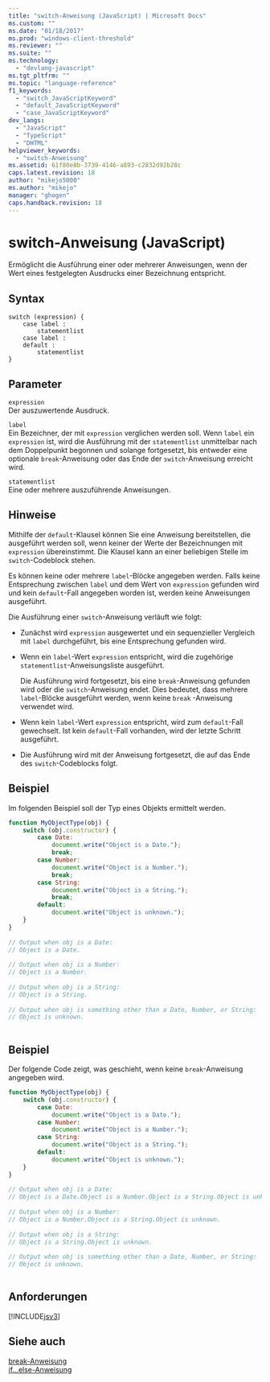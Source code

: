 ```yaml
---
title: "switch-Anweisung (JavaScript) | Microsoft Docs"
ms.custom: ""
ms.date: "01/18/2017"
ms.prod: "windows-client-threshold"
ms.reviewer: ""
ms.suite: ""
ms.technology: 
  - "devlang-javascript"
ms.tgt_pltfrm: ""
ms.topic: "language-reference"
f1_keywords: 
  - "switch_JavaScriptKeyword"
  - "default_JavaScriptKeyword"
  - "case_JavaScriptKeyword"
dev_langs: 
  - "JavaScript"
  - "TypeScript"
  - "DHTML"
helpviewer_keywords: 
  - "switch-Anweisung"
ms.assetid: 61f80e8b-3739-4146-a893-c2832d92b28c
caps.latest.revision: 18
author: "mikejo5000"
ms.author: "mikejo"
manager: "ghogen"
caps.handback.revision: 18
---
```

# switch-Anweisung (JavaScript)
Ermöglicht die Ausführung einer oder mehrerer Anweisungen, wenn der Wert eines festgelegten Ausdrucks einer Bezeichnung entspricht.  
  
## Syntax  
  
```  
switch (expression) {  
    case label :  
        statementlist  
    case label :  
    default :  
        statementlist  
}   
```  
  
## Parameter  
 `expression`  
 Der auszuwertende Ausdruck.  
  
 `label`  
 Ein Bezeichner, der mit `expression` verglichen werden soll.  Wenn `label` ein `expression` ist, wird die Ausführung mit der `statementlist` unmittelbar nach dem Doppelpunkt begonnen und solange fortgesetzt, bis entweder eine optionale `break`\-Anweisung oder das Ende der `switch`\-Anweisung erreicht wird.  
  
 `statementlist`  
 Eine oder mehrere auszuführende Anweisungen.  
  
## Hinweise  
 Mithilfe der `default`\-Klausel können Sie eine Anweisung bereitstellen, die ausgeführt werden soll, wenn keiner der Werte der Bezeichnungen mit `expression` übereinstimmt.  Die Klausel kann an einer beliebigen Stelle im `switch`\-Codeblock stehen.  
  
 Es können keine oder mehrere `label`\-Blöcke angegeben werden.  Falls keine Entsprechung zwischen `label` und dem Wert von `expression` gefunden wird und kein `default`\-Fall angegeben worden ist, werden keine Anweisungen ausgeführt.  
  
 Die Ausführung einer `switch`\-Anweisung verläuft wie folgt:  
  
-   Zunächst wird `expression` ausgewertet und ein sequenzieller Vergleich mit `label` durchgeführt, bis eine Entsprechung gefunden wird.  
  
-   Wenn ein `label`\-Wert `expression` entspricht, wird die zugehörige `statementlist`\-Anweisungsliste ausgeführt.  
  
     Die Ausführung wird fortgesetzt, bis eine `break`\-Anweisung gefunden wird oder die `switch`\-Anweisung endet.  Dies bedeutet, dass mehrere `label`\-Blöcke ausgeführt werden, wenn keine `break` \-Anweisung verwendet wird.  
  
-   Wenn kein `label`\-Wert `expression` entspricht, wird zum `default`\-Fall gewechselt.  Ist kein `default`\-Fall vorhanden, wird der letzte Schritt ausgeführt.  
  
-   Die Ausführung wird mit der Anweisung fortgesetzt, die auf das Ende des `switch`\-Codeblocks folgt.  
  
## Beispiel  
 Im folgenden Beispiel soll der Typ eines Objekts ermittelt werden.  
  
```javascript  
function MyObjectType(obj) {  
    switch (obj.constructor) {  
        case Date:  
            document.write("Object is a Date.");  
            break;  
        case Number:  
            document.write("Object is a Number.");  
            break;  
        case String:  
            document.write("Object is a String.");  
            break;  
        default:  
            document.write("Object is unknown.");  
    }  
}  
  
// Output when obj is a Date:  
// Object is a Date.  
  
// Output when obj is a Number:  
// Object is a Number.  
  
// Output when obj is a String:  
// Object is a String.  
  
// Output when obj is something other than a Date, Number, or String:  
// Object is unknown.  
  
```  
  
## Beispiel  
 Der folgende Code zeigt, was geschieht, wenn keine `break`\-Anweisung angegeben wird.  
  
```javascript  
function MyObjectType(obj) {  
    switch (obj.constructor) {  
        case Date:  
            document.write("Object is a Date.");  
        case Number:  
            document.write("Object is a Number.");  
        case String:  
            document.write("Object is a String.");  
        default:  
            document.write("Object is unknown.");  
    }  
}  
  
// Output when obj is a Date:  
// Object is a Date.Object is a Number.Object is a String.Object is unknown.  
  
// Output when obj is a Number:  
// Object is a Number.Object is a String.Object is unknown.  
  
// Output when obj is a String:  
// Object is a String.Object is unknown.  
  
// Output when obj is something other than a Date, Number, or String:  
// Object is unknown.  
  
```  
  
## Anforderungen  
 [!INCLUDE[jsv3](../../javascript/reference/includes/jsv3-md.md)]  
  
## Siehe auch  
 [break\-Anweisung](../../javascript/reference/break-statement-javascript.md)   
 [if...else\-Anweisung](../../javascript/reference/if-dot-dot-dot-else-statement-javascript.md)